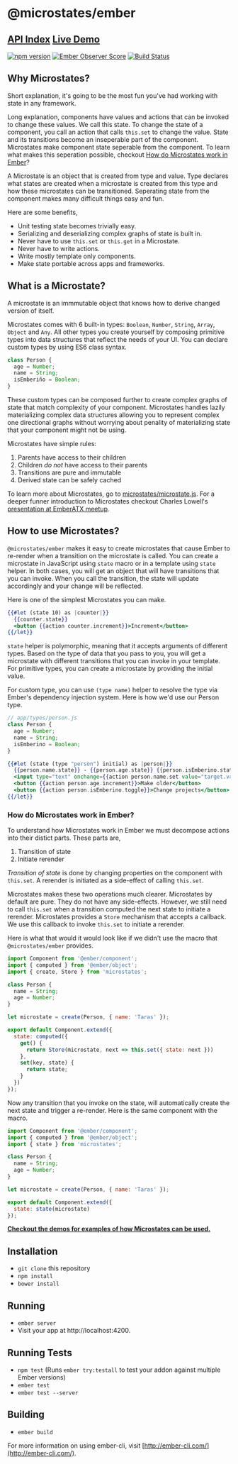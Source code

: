 # @microstates/ember

## [API Index](https://ember-microstates.netlify.com/api) [Live Demo](https://ember-microstates.netlify.com)

[![npm version](https://badge.fury.io/js/microstates/ember.svg)](https://badge.fury.io/js/@microstates/ember)
[![Ember Observer Score](https://emberobserver.com/badges/@microstates/ember.svg)](https://emberobserver.com/addons/@microstates/ember)
[![Build Status](https://travis-ci.org/microstates/ember.svg?branch=master)](https://travis-ci.org/cowboyd/@microstates/ember)

## Why Microstates?

Short explanation, it's going to be the most fun you've had working with state in any framework.

Long explanation, components have values and actions that can be invoked to change these values. We call this state. 
To change the state of a component, you call an action that calls `this.set` to change the value. State and its
transitions become an inseperable part of the component. Microstates make component state seperable from the component. 
To learn what makes this seperation possible, checkout [How do Microstates work in Ember]()?

A Microstate is an object that is created from type and value. Type declares what states are created when a microstate is created
from this type and how these microstates can be transitioned. Seperating state from the component makes many difficult things easy and fun.

Here are some benefits,

* Unit testing state becomes trivially easy.
* Serializing and deserializing complex graphs of state is built in.
* Never have to use `this.set` or `this.get` in a Microstate.
* Never have to write actions.
* Write mostly template only components.
* Make state portable across apps and frameworks.

## What is a Microstate?

A microstate is an immmutable object that knows how to derive changed version of itself. 

Microstates comes with 6 built-in types: `Boolean`, `Number`, `String`, `Array`, `Object` and `Any`. All other types you create yourself by composing primitive types into data structures that reflect the needs of your UI. You can declare custom types by using ES6 class syntax.

```js
class Person {
  age = Number;
  name = String;
  isEmberiño = Boolean;
}
```

These custom types can be composed further to create complex graphs of state that match complexity of your component. Microstates handles lazily materializing complex data structures allowing you to represent complex one directional graphs without worrying about penality of materializing state that your component might not be using.

Microstates have simple rules:

1. Parents have access to their children
2. Children *do not* have access to their parents
3. Transitions are pure and immutable
4. Derived state can be safely cached

To learn more about Microstates, go to [microstates/microstate.js](http://github.com/microstates/microstates.js). For a deeper funner introduction to Microstates checkout Charles Lowell's [presentation at EmberATX meetup](https://www.youtube.com/watch?v=kt5aRmhaE2M).

## How to use Microstates?

`@microstates/ember` makes it easy to create microstates that cause Ember to re-render when a transition on the microstate is called. You can create a microstate in JavaScript using `state` macro or in a template using `state` helper. In both cases, you will get an object that will have transitions that you can invoke. When you call the transition, the state will update accordingly and your change will be reflected. 

Here is one of the simplest Microstates you can make.

```hbs
{{#let (state 10) as |counter|}}
  {{counter.state}}
  <button {{action counter.increment}}>Increment</button>
{{/let}}
```

`state` helper is polymorphic, meaning that it accepts arguments of different types. Based on the type of data that you pass to you,
you will get a microstate with different transitions that you can invoke in your template. For primitive types, you can create a microstate
by providing the initial value. 

For custom type, you can use `(type name)` helper to resolve the type via Ember's dependency injection system. Here is how we'd use our Person type.

```js
// app/types/person.js
class Person {
  age = Number;
  name = String;
  isEmberino = Boolean;
}
```

```hbs
{{#let (state (type "person") initial) as |person|}}
  {{person.name.state}} - {{person.age.state}} {{person.isEmberino.state}}
  <input type="text" onchange={{action person.name.set value="target.value"}}>
  <button {{action person.age.increment}}>Make older</button>
  <button {{action person.isEmberino.toggle}}>Change projects</button>
{{/let}}
```

### How do Microstates work in Ember?

To understand how Microstates work in Ember we must decompose actions into their distict parts. These parts are,

1. Transition of state
2. Initiate rerender

*Transition of state* is done by changing properties on the component with `this.set`. A rerender is initiated as a side-effect of
calling `this.set`. 

Microstates makes these two operations much clearer. Microstates by default are pure. They do not have any side-effects. However, 
we still need to call `this.set` when a transition computed the next state to initiate a rerender. Microstates provides a `Store`
mechanism that accepts a callback. We use this callback to invoke `this.set` to initiate a rerender.

Here is what that would it would look like if we didn't use the macro that `@microstates/ember` provides.

```js
import Component from '@ember/component';
import { computed } from '@ember/object';
import { create, Store } from 'microstates';

class Person {
  name = String;
  age = Number;
}

let microstate = create(Person, { name: 'Taras' });

export default Component.extend({
  state: computed({
    get() {
      return Store(microstate, next => this.set({ state: next }))
    },
    set(key, state) {
      return state;
    }
  })
});
```

Now any transition that you invoke on the state, will automatically create the next state and trigger a re-render. Here is the same
component with the macro.

```js
import Component from '@ember/component';
import { computed } from '@ember/object';
import { state } from 'microstates';

class Person {
  name = String;
  age = Number;
}

let microstate = create(Person, { name: 'Taras' });

export default Component.extend({
  state: state(microstate)
});
```

**[Checkout the demos for examples of how Microstates can be used.](https://ember-microstates.netlify.com)**

## Installation

* `git clone` this repository
* `npm install`
* `bower install`

## Running

* `ember server`
* Visit your app at http://localhost:4200.

## Running Tests

* `npm test` (Runs `ember try:testall` to test your addon against multiple Ember versions)
* `ember test`
* `ember test --server`

## Building

* `ember build`

For more information on using ember-cli, visit [http://ember-cli.com/](http://ember-cli.com/).

[1]: https://github.com/DockYard/ember-composable-helpers
[2]: https://github.com/jmurphyau/ember-truth-helpers
